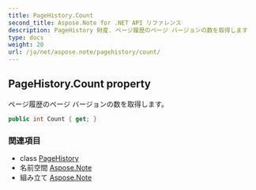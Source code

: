 ```yaml
---
title: PageHistory.Count
second_title: Aspose.Note for .NET API リファレンス
description: PageHistory 財産. ページ履歴のページ バージョンの数を取得します
type: docs
weight: 20
url: /ja/net/aspose.note/pagehistory/count/
---
```

## PageHistory.Count property

ページ履歴のページ バージョンの数を取得します。

```csharp
public int Count { get; }
```

### 関連項目

* class [PageHistory](../)
* 名前空間 [Aspose.Note](../../pagehistory/)
* 組み立て [Aspose.Note](../../../)


